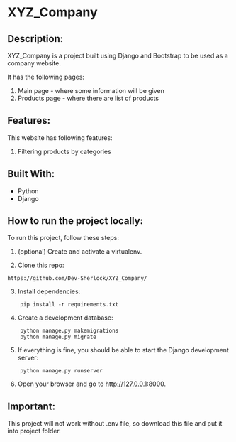 # XYZ_Company

## Description:
XYZ_Company is a project built using Django and Bootstrap to be used as a company website.

It has the following pages:
1. Main page - where some information will be given
2. Products page - where there are list of products

## Features: 
This website has following features:
1. Filtering products by categories

## Built With:

- Python
- Django

## How to run the project locally:
To run this project, follow these steps:

1.  (optional) Create and activate a virtualenv.

2.  Clone this repo:
```
https://github.com/Dev-Sherlock/XYZ_Company/
```
3.  Install dependencies:
```
    pip install -r requirements.txt
```
4.  Create a development database:
```
    python manage.py makemigrations
    python manage.py migrate
```
5.  If everything is fine, you should be able to start the Django development server:
```
    python manage.py runserver
```
6.  Open your browser and go to http://127.0.0.1:8000. 



## Important:

This project will not work without .env file, so download this file and put it into project folder.



